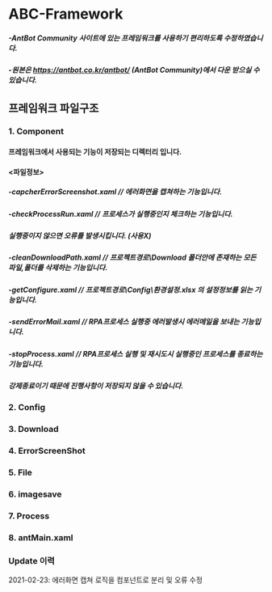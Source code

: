 # ABC-Framework
##### -AntBot Community 사이트에 있는 프레임워크를 사용하기 편리하도록 수정하였습니다.
##### -원본은 https://antbot.co.kr/antbot/ (AntBot Community)에서 다운 받으실 수 있습니다.

## 프레임워크 파일구조

### 1. Component

  #### 프레임워크에서 사용되는 기능이 저장되는 디렉터리 입니다.
  #### <파일정보>
  ##### -capcherErrorScreenshot.xaml  // 에러화면을 캡쳐하는 기능입니다.
  ##### -checkProcessRun.xaml  // 프로세스가 실행중인지 체크하는 기능입니다.
  ##### 실행중이지 않으면 오류를 발생시킵니다. (사용X)
  ##### -cleanDownloadPath.xaml // 프로젝트경로\Download 폴더안에 존재하는 모든 파일,폴더를 삭제하는 기능입니다.
  ##### -getConfigure.xaml  // 프로젝트경로\Config\환경설정.xlsx 의 설정정보를 읽는 기능입니다.
  ##### -sendErrorMail.xaml  // RPA프로세스 실행중 에러발생시 에러메일을 보내는 기능입니다.
  ##### -stopProcess.xaml  // RPA프로세스 실행 및 재시도시 실행중인 프로세스를 종료하는 기능입니다.
  ##### 강제종료이기 때문에 진행사항이 저장되지 않을 수 있습니다.

### 2. Config
### 3. Download
### 4. ErrorScreenShot
### 5. File
### 6. imagesave
### 7. Process
### 8. antMain.xaml

### Update 이력
2021-02-23: 에러화면 캡쳐 로직을 컴포넌트로 분리 및 오류 수정
